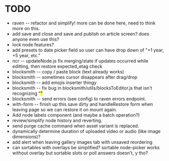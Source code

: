 # TODO

* raven -- refactor and simplify! more can be done here, need to think more on this.
* add save and close and save and publish on article screen? does anyone even use this?
* lock node features?
* add presets to date picker field so user can have drop down of "+1 year, +5 year, etc."
* ncr -- updateNode.js fix merging/state if updates occurred while editting, then restore expected_etag check
* blocksmith -- copy / paste block (text already works)
* blocksmith -- sometimes cursor disappears after drag/drop
* blocksmith -- add emojis inserter thingy
* blocksmith -- fix bug in blocksmith/utils/blocksToEditor.js that isn't recognizing "<mark>"
* blocksmith -- send errors (see config) to raven errors endpoint.
* with-form -- finish up this save dirty and handleRestore form when leaving page so we can restore it on mount again.
* Add node labels component (and maybe a batch operation?)
* review/simplify node history and reverting.
* send purge cache command when asset variant is replaced.
* dynamically determine duration of uploaded video or audio (like image dimensions)?
* add alert when leaving gallery images tab with unsaved reordering
* can sortables with overlays be simplified? sortable node-picker works without overlay but sortable slots or poll answers doesn't, y tho?
